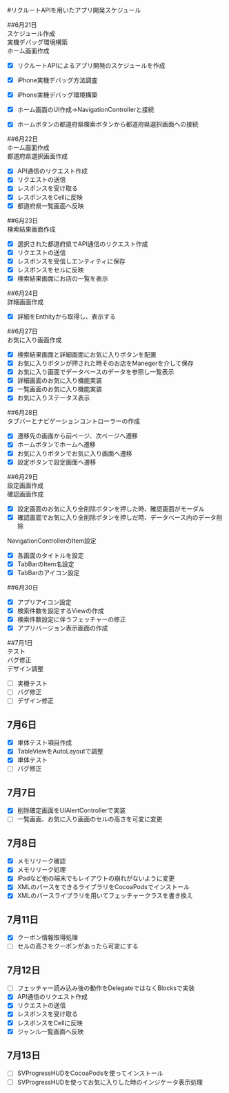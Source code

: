 #リクルートAPIを用いたアプリ開発スケジュール  

##6月21日  
スケジュール作成  
実機デバッグ環境構築  
ホーム画面作成  


- [x] リクルートAPIによるアプリ開発のスケジュールを作成  
- [x] iPhone実機デバッグ方法調査  
- [x] iPhone実機デバッグ環境構築  
- [x] ホーム画面のUI作成→NavigationControllerと接続  
- [x] ホームボタンの都道府県検索ボタンから都道府県選択画面への接続  


##6月22日  
ホーム画面作成  
都道府県選択画面作成   

- [x] API通信のリクエスト作成 
- [x] リクエストの送信
- [x] レスポンスを受け取る  
- [x] レスポンスをCellに反映  
- [x] 都道府県一覧画面へ反映  

##6月23日  
検索結果画面作成  

- [x] 選択された都道府県でAPI通信のリクエスト作成  
- [x] リクエストの送信  
- [x] レスポンスを受信しエンティティに保存  
- [x] レスポンスをセルに反映  
- [x] 検索結果画面にお店の一覧を表示  

##6月24日  
詳細画面作成  

- [x] 詳細をEnthityから取得し、表示する  

##6月27日  
お気に入り画面作成  

- [x] 検索結果画面と詳細画面にお気に入りボタンを配置  
- [x] お気に入りボタンが押された時そのお店をManegerを介して保存  
- [x] お気に入り画面でデータベースのデータを参照し一覧表示  
- [x] 詳細画面のお気に入り機能実装  
- [x] 一覧画面のお気に入り機能実装
- [x] お気に入りステータス表示  

##6月28日  
タブバーとナビゲーションコントローラーの作成  

- [x] 遷移先の画面から前ページ、次ページへ遷移  
- [x] ホームボタンでホームへ遷移  
- [x] お気に入りボタンでお気に入り画面へ遷移  
- [x] 設定ボタンで設定画面へ遷移  

##6月29日  
設定画面作成  
確認画面作成  

- [x] 設定画面のお気に入り全削除ボタンを押した時、確認画面がモーダル  
- [x] 確認画面でお気に入り全削除ボタンを押しだ時、データベース内のデータ削除  

NavigationControllerのItem設定  

- [x] 各画面のタイトルを設定  
- [x] TabBarのItem名設定  
- [x] TabBarのアイコン設定  

##6月30日  

- [x] アプリアイコン設定  
- [x] 検索件数を設定するViewの作成  
- [x] 検索件数設定に伴うフェッチャーの修正  
- [x] アプリバージョン表示画面の作成  
  
##7月1日  
テスト  
バグ修正  
デザイン調整  

- [ ] 実機テスト  
- [ ] バグ修正  
- [ ] デザイン修正  
  
## 7月6日  
- [x] 単体テスト項目作成  
- [x] TableViewをAutoLayoutで調整   
- [x] 単体テスト  
- [ ] バグ修正  
  
## 7月7日 
- [x] 削除確定画面をUIAlertControllerで実装  
- [ ] 一覧画面、お気に入り画面のセルの高さを可変に変更 
  
## 7月8日  
- [x] メモリリーク確認  
- [x] メモリリーク処理
- [x] iPadなど他の端末でもレイアウトの崩れがないように変更  
- [x] XMLのパースをできるライブラリをCocoaPodsでインストール  
- [x] XMLのパースライブラリを用いてフェッチャークラスを書き換え  
  
## 7月11日  
- [x] クーポン情報取得処理  
- [ ] セルの高さをクーポンがあったら可変にする  
  
## 7月12日  
- [ ] フェッチャー読み込み後の動作をDelegateではなくBlocksで実装   
- [x] API通信のリクエスト作成 
- [x] リクエストの送信
- [x] レスポンスを受け取る  
- [x] レスポンスをCellに反映  
- [x] ジャンル一覧画面へ反映  
  
## 7月13日  
- [ ] SVProgressHUDをCocoaPodsを使ってインストール 
- [ ] SVProgressHUDを使ってお気に入りした時のインジケータ表示処理  
